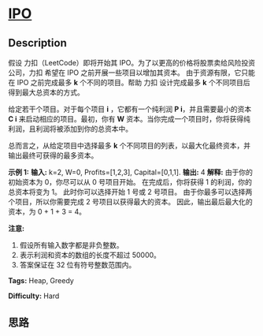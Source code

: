 # [IPO][title]

## Description

假设 力扣（LeetCode）即将开始其 IPO。为了以更高的价格将股票卖给风险投资公司，力扣 希望在 IPO 之前开展一些项目以增加其资本。
由于资源有限，它只能在 IPO 之前完成最多 **k** 个不同的项目。帮助 力扣 设计完成最多 **k** 个不同项目后得到最大总资本的方式。

给定若干个项目。对于每个项目 **i** ，它都有一个纯利润 **P i**，并且需要最小的资本 **C i** 来启动相应的项目。最初，你有 **W**
资本。当你完成一个项目时，你将获得纯利润，且利润将被添加到你的总资本中。

总而言之，从给定项目中选择最多 **k** 个不同项目的列表，以最大化最终资本，并输出最终可获得的最多资本。

**示例 1:**
            **输入:** k=2, W=0, Profits=[1,2,3], Capital=[0,1,1].        **输出:** 4        **解释:** 由于你的初始资本为 0，你尽可以从 0 号项目开始。    在完成后，你将获得 1 的利润，你的总资本将变为 1。    此时你可以选择开始 1 号或 2 号项目。    由于你最多可以选择两个项目，所以你需要完成 2 号项目以获得最大的资本。    因此，输出最后最大化的资本，为 0 + 1 + 3 = 4。    



**注意:**

  1. 假设所有输入数字都是非负整数。
  2. 表示利润和资本的数组的长度不超过 50000。
  3. 答案保证在 32 位有符号整数范围内。




**Tags:** Heap, Greedy

**Difficulty:** Hard

## 思路

[title]: https://leetcode-cn.com/problems/ipo

